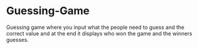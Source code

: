 # Guessing-Game
Guessing game where you input what the people need to guess and the correct value and at the end it displays who won the game and the winners guesses.
